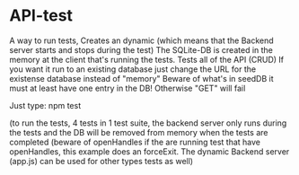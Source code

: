 # API-test
A way to run tests, 
Creates an dynamic (which means that the Backend server starts and stops during the test) The SQLite-DB is created in the memory at the client that's running the tests.
Tests all of the API (CRUD) If you want it run to an existing database just change the URL for the existense database instead of "memory" 
Beware of what's in seedDB it must at least have one entry in the DB! Otherwise "GET" will fail

Just type: 
npm test 

(to run the tests, 4 tests in 1 test suite, the backend server only runs during the tests and the DB will be removed from memory when the tests are completed (beware of openHandles if the are running test that have openHandles, this example does an forceExit. The dynamic Backend server (app.js) can be used for other types tests as well)
